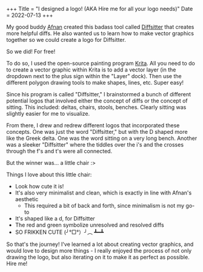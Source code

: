+++
Title = "I designed a logo! (AKA Hire me for all your logo needs)"
Date = 2022-07-13
+++

My good buddy <a href="https://www.afnan.io" target="_blank">Afnan</a> created this badass tool called <a href="https://github.com/afnanenayet/diffsitter" target="_blank">Diffsitter</a> that creates more helpful diffs. He also wanted us to learn how to make vector graphics together so we could create a logo for Diffsitter. 

So we did! For free! 

To do so, I used the open-source painting program <a href="https://krita.org/en/" target="_blank">Krita</a>. All you need to do to create a vector graphic within Krita is to add a vector layer (in the dropdown next to the plus sign within the "Layer" dock). Then use the different polygon drawing tools to make shapes, lines, etc. Super easy!  

Since his program is called "Diffsitter," I brainstormed a bunch of different potential logos that involved either the concept of diffs or the concept of sitting. This included: deltas, chairs, stools, benches. Clearly sitting was slightly easier for me to visualize. 

From there, I drew and redrew different logos that incorporated these concepts. One was just the word "Diffsitter," but with the D shaped more like the Greek delta. One was the word sitting on a very long bench. Another was a sleeker "Diffsitter" where the tiddles over the i's and the crosses through the f's and t's were all connected. 

But the winner was... a little chair :> 

Things I love about this little chair: 
* Look how cute it is! 
* It's also very minimalist and clean, which is exactly in line with Afnan's aesthetic
  * This required a bit of back and forth, since minimalism is not my go-to 
* It's shaped like a d, for Diffsitter
* The red and green symbolize unresolved and resolved diffs
* SO FRIKKEN CUTE (╯°□°）╯︵ ┻━┻

So that's the journey! I've learned a lot about creating vector graphics, and would love to design more things - I really enjoyed the process of not only drawing the logo, but also iterating on it to make it as perfect as possible. Hire me! 

